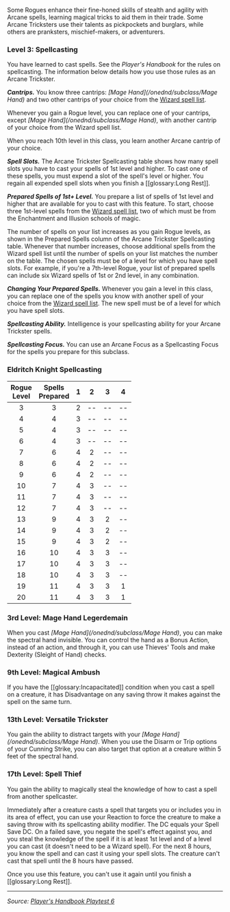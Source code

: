 Some Rogues enhance their fine-honed skills of stealth and agility with Arcane spells, learning magical tricks to aid them in their trade. Some Arcane Tricksters use their talents as pickpockets and burglars, while others are pranksters, mischief-makers, or adventurers.

### Level 3: Spellcasting

You have learned to cast spells. See the _Player's Handbook_ for the rules on spellcasting. The information below details how you use those rules as an Arcane Trickster.

***Cantrips.*** You know three cantrips: _[Mage Hand](/onednd/subclass/Mage Hand)_ and two other cantrips of your choice from the [Wizard spell list](/onednd/spell_list/wizard).

Whenever you gain a Rogue level, you can replace one of your cantrips, except _[Mage Hand](/onednd/subclass/Mage Hand)_, with another cantrip of your choice from the Wizard spell list.

When you reach 10th level in this class, you learn another Arcane cantrip of your choice.

***Spell Slots.*** The Arcane Trickster Spellcasting table shows how many spell slots you have to cast your spells of 1st level and higher. To cast one of these spells, you must expend a slot of the spell's level or higher. You regain all expended spell slots when you finish a [[glossary:Long Rest]].

***Prepared Spells of 1st+ Level.*** You prepare a list of spells of 1st level and higher that are available for you to cast with this feature. To start, choose three 1st-level spells from the [Wizard spell list](/onednd/spell_list/wizard), two of which must be from the Enchantment and Illusion schools of magic.

The number of spells on your list increases as you gain Rogue levels, as shown in the Prepared Spells column of the Arcane Trickster Spellcasting table. Whenever that number increases, choose additional spells from the Wizard spell list until the number of spells on your list matches the number on the table. The chosen spells must be of a level for which you have spell slots. For example, if you're a 7th-level Rogue, your list of prepared spells can include six Wizard spells of 1st or 2nd level, in any combination.

***Changing Your Prepared Spells.*** Whenever you gain a level in this class, you can replace one of the spells you know with another spell of your choice from the [Wizard spell list](/onednd/spell_list/wizard). The new spell must be of a level for which you have spell slots.

***Spellcasting Ability.*** Intelligence is your spellcasting ability for your Arcane Trickster spells.

***Spellcasting Focus.*** You can use an Arcane Focus as a Spellcasting Focus for the spells you prepare for this subclass.

### Eldritch Knight Spellcasting

| Rogue<br>Level | Spells<br>Prepared | 1 | 2  | 3  | 4  |
|:--------------:|:------------------:|:-:|:--:|:--:|:--:|
|       3        |         3          | 2 | -- | -- | -- |
|       4        |         4          | 3 | -- | -- | -- |
|       5        |         4          | 3 | -- | -- | -- |
|       6        |         4          | 3 | -- | -- | -- |
|       7        |         6          | 4 | 2  | -- | -- |
|       8        |         6          | 4 | 2  | -- | -- |
|       9        |         6          | 4 | 2  | -- | -- |
|       10       |         7          | 4 | 3  | -- | -- |
|       11       |         7          | 4 | 3  | -- | -- |
|       12       |         7          | 4 | 3  | -- | -- |
|       13       |         9          | 4 | 3  | 2  | -- |
|       14       |         9          | 4 | 3  | 2  | -- |
|       15       |         9          | 4 | 3  | 2  | -- |
|       16       |         10         | 4 | 3  | 3  | -- |
|       17       |         10         | 4 | 3  | 3  | -- |
|       18       |         10         | 4 | 3  | 3  | -- |
|       19       |         11         | 4 | 3  | 3  | 1  |
|       20       |         11         | 4 | 3  | 3  | 1  |

### 3rd Level: Mage Hand Legerdemain

When you cast _[Mage Hand](/onednd/subclass/Mage Hand)_, you can make the spectral hand invisible. You can control the hand as a Bonus Action, instead of an action, and through it, you can use Thieves' Tools and make Dexterity (Sleight of Hand) checks.

### 9th Level: Magical Ambush

If you have the [[glossary:Incapacitated]] condition when you cast a spell on a creature, it has Disadvantage on any saving throw it makes against the spell on the same turn.

### 13th Level: Versatile Trickster

You gain the ability to distract targets with your _[Mage Hand](/onednd/subclass/Mage Hand)_. When you use the Disarm or Trip options of your Cunning Strike, you can also target that option at a creature within 5 feet of the spectral hand.

### 17th Level: Spell Thief

You gain the ability to magically steal the knowledge of how to cast a spell from another spellcaster.

Immediately after a creature casts a spell that targets you or includes you in its area of effect, you can use your Reaction to force the creature to make a saving throw with its spellcasting ability modifier. The DC equals your Spell Save DC. On a failed save, you negate the spell's effect against you, and you steal the knowledge of the spell if it is at least 1st level and of a level you can cast (it doesn't need to be a Wizard spell). For the next 8 hours, you know the spell and can cast it using your spell slots. The creature can't cast that spell until the 8 hours have passed.

Once you use this feature, you can't use it again until you finish a [[glossary:Long Rest]].

----

_Source: [Player's Handbook Playtest 6](https://www.dndbeyond.com/sources/ua/ph-playtest-6)_
